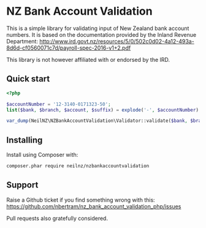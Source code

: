 NZ Bank Account Validation
==========================

This is a simple library for validating input of New Zealand bank account numbers.
It is based on the documentation provided by the Inland Revenue Department:
  http://www.ird.govt.nz/resources/5/0/502c0d02-4a12-493a-8d6d-cf0560071c7d/payroll-spec-2016-v1+2.pdf

This library is not however affiliated with or endorsed by the IRD.


Quick start
-----------

```php
<?php

$accountNumber = '12-3140-0171323-50';
list($bank, $branch, $account, $suffix) = explode('-', $accountNumber);

var_dump(NeilNZ\NZBankAccountValidation\Validator::validate($bank, $branch, $account, $suffix));
```


Installing
----------

Install using Composer with:

  ```bash
  composer.phar require neilnz/nzbankaccountvalidation
  ```


Support
-------
Raise a Github ticket if you find something wrong with this:
  https://github.com/nbertram/nz_bank_account_validation_php/issues

Pull requests also gratefully considered.

